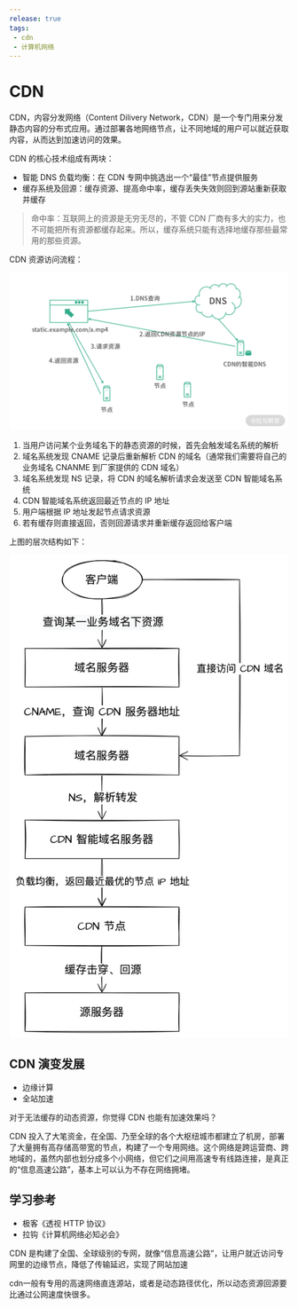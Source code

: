 ```yaml
---
release: true
tags:
 - cdn
 - 计算机网络
---
```


# CDN

CDN，内容分发网络（Content Dilivery Network，CDN）是一个专门用来分发静态内容的分布式应用。通过部署各地网络节点，让不同地域的用户可以就近获取内容，从而达到加速访问的效果。

CDN 的核心技术组成有两块：

- 智能 DNS 负载均衡：在 CDN 专网中挑选出一个“最佳”节点提供服务
- 缓存系统及回源：缓存资源、提高命中率，缓存丢失失效则回到源站重新获取并缓存

> 命中率：互联网上的资源是无穷无尽的，不管 CDN 厂商有多大的实力，也不可能把所有资源都缓存起来。所以，缓存系统只能有选择地缓存那些最常用的那些资源。

CDN 资源访问流程：

![图 4](./images/1660923963456.png)  

1. 当用户访问某个业务域名下的静态资源的时候，首先会触发域名系统的解析
2. 域名系统发现 CNAME 记录后重新解析 CDN 的域名（通常我们需要将自己的业务域名 CNANME 到厂家提供的 CDN 域名）
3. 域名系统发现 NS 记录，将 CDN 的域名解析请求会发送至 CDN 智能域名系统
4. CDN 智能域名系统返回最近节点的 IP 地址
5. 用户端根据 IP 地址发起节点请求资源
6. 若有缓存则直接返回，否则回源请求并重新缓存返回给客户端

上图的层次结构如下：

![图 5](./images/1661072291188.png)  

## CDN 演变发展

- 边缘计算
- 全站加速

对于无法缓存的动态资源，你觉得 CDN 也能有加速效果吗？


CDN 投入了大笔资金，在全国、乃至全球的各个大枢纽城市都建立了机房，部署了大量拥有高存储高带宽的节点，构建了一个专用网络。这个网络是跨运营商、跨地域的，虽然内部也划分成多个小网络，但它们之间用高速专有线路连接，是真正的“信息高速公路”，基本上可以认为不存在网络拥堵。

## 学习参考

- 极客《透视 HTTP 协议》
- 拉钩《计算机网络必知必会》


CDN 是构建了全国、全球级别的专网，就像“信息高速公路”，让用户就近访问专网里的边缘节点，降低了传输延迟，实现了网站加速

cdn一般有专用的高速网络直连源站，或者是动态路径优化，所以动态资源回源要比通过公网速度快很多。